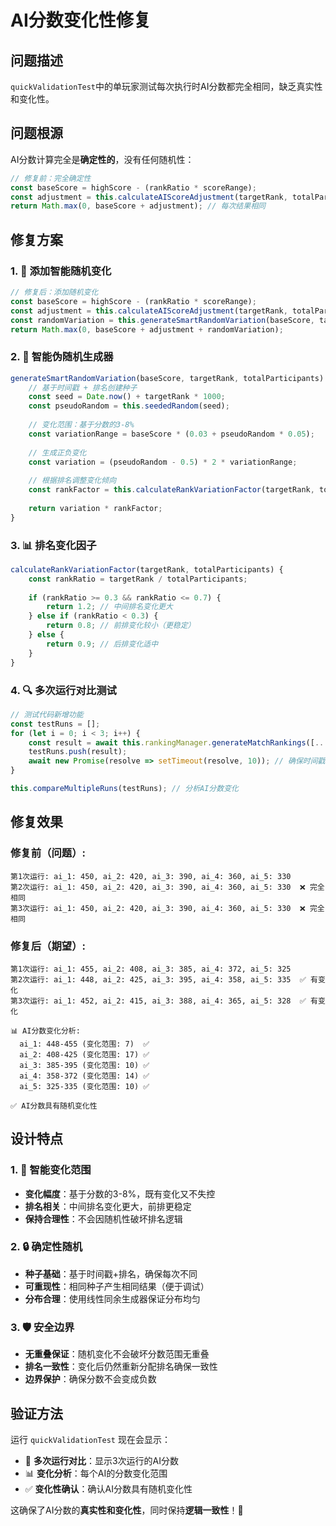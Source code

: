 # AI分数变化性修复

## 问题描述
`quickValidationTest`中的单玩家测试每次执行时AI分数都完全相同，缺乏真实性和变化性。

## 问题根源
AI分数计算完全是**确定性的**，没有任何随机性：

```typescript
// 修复前：完全确定性
const baseScore = highScore - (rankRatio * scoreRange);
const adjustment = this.calculateAIScoreAdjustment(targetRank, totalParticipants, averageScore);
return Math.max(0, baseScore + adjustment); // 每次结果相同
```

## 修复方案

### 1. 🎲 添加智能随机变化
```typescript
// 修复后：添加随机变化
const baseScore = highScore - (rankRatio * scoreRange);
const adjustment = this.calculateAIScoreAdjustment(targetRank, totalParticipants, averageScore);
const randomVariation = this.generateSmartRandomVariation(baseScore, targetRank, totalParticipants);
return Math.max(0, baseScore + adjustment + randomVariation);
```

### 2. 🧠 智能伪随机生成器
```typescript
generateSmartRandomVariation(baseScore, targetRank, totalParticipants) {
    // 基于时间戳 + 排名创建种子
    const seed = Date.now() + targetRank * 1000;
    const pseudoRandom = this.seededRandom(seed);
    
    // 变化范围：基于分数的3-8%
    const variationRange = baseScore * (0.03 + pseudoRandom * 0.05);
    
    // 生成正负变化
    const variation = (pseudoRandom - 0.5) * 2 * variationRange;
    
    // 根据排名调整变化倾向
    const rankFactor = this.calculateRankVariationFactor(targetRank, totalParticipants);
    
    return variation * rankFactor;
}
```

### 3. 📊 排名变化因子
```typescript
calculateRankVariationFactor(targetRank, totalParticipants) {
    const rankRatio = targetRank / totalParticipants;
    
    if (rankRatio >= 0.3 && rankRatio <= 0.7) {
        return 1.2; // 中间排名变化更大
    } else if (rankRatio < 0.3) {
        return 0.8; // 前排变化较小（更稳定）
    } else {
        return 0.9; // 后排变化适中
    }
}
```

### 4. 🔍 多次运行对比测试
```typescript
// 测试代码新增功能
const testRuns = [];
for (let i = 0; i < 3; i++) {
    const result = await this.rankingManager.generateMatchRankings([...], 5);
    testRuns.push(result);
    await new Promise(resolve => setTimeout(resolve, 10)); // 确保时间戳不同
}

this.compareMultipleRuns(testRuns); // 分析AI分数变化
```

## 修复效果

### 修复前（问题）:
```
第1次运行: ai_1: 450, ai_2: 420, ai_3: 390, ai_4: 360, ai_5: 330
第2次运行: ai_1: 450, ai_2: 420, ai_3: 390, ai_4: 360, ai_5: 330  ❌ 完全相同
第3次运行: ai_1: 450, ai_2: 420, ai_3: 390, ai_4: 360, ai_5: 330  ❌ 完全相同
```

### 修复后（期望）:
```
第1次运行: ai_1: 455, ai_2: 408, ai_3: 385, ai_4: 372, ai_5: 325
第2次运行: ai_1: 448, ai_2: 425, ai_3: 395, ai_4: 358, ai_5: 335  ✅ 有变化
第3次运行: ai_1: 452, ai_2: 415, ai_3: 388, ai_4: 365, ai_5: 328  ✅ 有变化

📊 AI分数变化分析:
  ai_1: 448-455 (变化范围: 7)  ✅
  ai_2: 408-425 (变化范围: 17) ✅
  ai_3: 385-395 (变化范围: 10) ✅
  ai_4: 358-372 (变化范围: 14) ✅
  ai_5: 325-335 (变化范围: 10) ✅

✅ AI分数具有随机变化性
```

## 设计特点

### 1. 🎯 智能变化范围
- **变化幅度**：基于分数的3-8%，既有变化又不失控
- **排名相关**：中间排名变化更大，前排更稳定
- **保持合理性**：不会因随机性破坏排名逻辑

### 2. 🔒 确定性随机
- **种子基础**：基于时间戳+排名，确保每次不同
- **可重现性**：相同种子产生相同结果（便于调试）
- **分布合理**：使用线性同余生成器保证分布均匀

### 3. 🛡️ 安全边界
- **无重叠保证**：随机变化不会破坏分数范围无重叠
- **排名一致性**：变化后仍然重新分配排名确保一致性
- **边界保护**：确保分数不会变成负数

## 验证方法
运行 `quickValidationTest` 现在会显示：
- 🔄 **多次运行对比**：显示3次运行的AI分数
- 📊 **变化分析**：每个AI的分数变化范围
- ✅ **变化性确认**：确认AI分数具有随机变化性

这确保了AI分数的**真实性和变化性**，同时保持**逻辑一致性**！🎲
